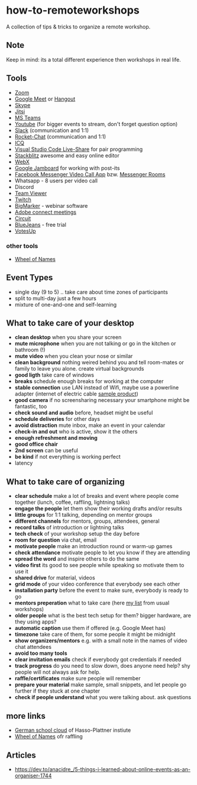 # how-to-remoteworkshops
A collection of tips &amp; tricks to organize a remote workshop.

## Note
Keep in mind: its a total different experience then workshops in real life.

## Tools
* [Zoom](https://zoom.us/)
* [Google Meet](https://meet.google.com/) or [Hangout](https://hangouts.google.com/)
* [Skype](https://www.skype.com/de/)
* [Jitsi](https://jitsi.org/)
* [MS Teams](https://products.office.com/de-de/microsoft-teams/group-chat-software)
* [Youtube](https://www.youtube.com/) (for bigger events to stream, don't forget question option)
* [Slack](https://slack.com/) (communication and 1:1)
* [Rocket-Chat](https://rocket.chat/) (communication and 1:1)
* [ICQ](https://icq.com/)
* [Visual Studio Code Live-Share](https://code.visualstudio.com/blogs/2017/11/15/live-share) for pair programming
* [Stackblitz](https://stackblitz.com/) awesome and easy online editor
* [WebX](https://www.webex.com/de/video-conferencing.html)
* [Google Jamboard](https://edu.google.com/intl/de_de/products/jamboard/) for working with post-its
* [Facebook Messenger Video Call App](https://about.fb.com/news/2020/04/messenger-desktop-app/) bzw. [Messenger Rooms](https://www.golem.de/news/messenger-rooms-facebooks-videokonferenzen-sind-fuer-50-teilnehmer-gedacht-2004-148085.html)
* Whatsapp - 8 users per video call
* Discord
* [Team Viewer](https://www.teamviewer.com/de/)
* [Twitch](https://www.twitch.tv/)
* [BigMarker](https://www.bigmarker.com/) - webinar software
* [Adobe connect meetings](https://www.adobe.com/de/products/adobeconnect/meetings.html)
* [Circuit](https://www.circuit.com/)
* [BlueJeans](https://bluejeans.com/) - free trial
* [VotesUp](https://votesup.eu/)

### other tools
* [Wheel of Names](https://wheelofnames.com/)


## Event Types
* single day (9 to 5) .. take care about time zones of participants
* split to multi-day just a few hours
* mixture of one-and-one and self-learning


## What to take care of your desktop
* **clean desktop** when you share your screen
* **mute microphone** when you are not talking or go in the kitchen or bathroom (!)
* **mute video** when you clean your nose or similar
* **clean background** nothing weired behind you and tell room-mates or family to leave you alone. create virtual backgrounds 
* **good ligth** take care of windows
* **breaks** schedule enough breaks for working at the computer
* **stable connection** use LAN instead of Wifi, maybe use a powerline adapter (internet of electric cable [sample product](https://www.amazon.de/gp/product/B00ADW9R22/ref=ppx_yo_dt_b_asin_title_o05_s00?ie=UTF8&psc=1))
* **good camera** if no screensharing necessary your smartphone might be fantastic, too
* **check sound and audio** before, headset might be useful
* **schedule deliveries** for other days
* **avoid distraction** mute inbox, make an event in your calendar
* **check-in and out** who is active, show it the others
* **enough refreshment and moving**
* **good office chair**
* **2nd screen** can be useful
* **be kind** if not everything is working perfect
* latency

## What to take care of organizing
* **clear schedule** make a lot of breaks and event where people come together (lunch, coffee, raffling, lightning talks)
* **engage the people** let them show their working drafts and/or results
* **little groups** for 1:1 talking, depending on mentor groups
* **different channels** for mentors, groups, attendees, general
* **record talks** of introduction or lightning talks
* **tech check** of your workshop setup the day before
* **room for question** via chat, email
* **motivate people** make an introduction round or warm-up games
* **check attendance** motivate people to let you know if they are attending
* **spread the word** and inspire others to do the same
* **video first** its good to see people while speaking so motivate them to use it
* **shared drive** for material, videos
* **grid mode** of your video conference that everybody see each other
* **installation party** before the event to make sure, everybody is ready to go
* **mentors preperation** what to take care (here [my list](https://github.com/ng-girls/organizers-guide/blob/master/2-before-the-workshop/mentors_preperation.md) from usual workshops)
* **older people** what is the best tech setup for them? bigger hardware, are they using apps?
* **automatic caption** use them if offered (e.g. Google Meet has)
* **timezone** take care of them, for some people it might be midnight
* **show organizers/mentors** e.g. with a small note in the names of video chat attendees
* **avoid too many tools**
* **clear invitation emails** check if everybody got credentials if needed
* **track progress** do you need to slow down, does anyone need help? shy people will not always ask for help.
* **raffle/certificates** make sure people will remember
* **prepare your material** make sample, small snippets, and let people go further if they stuck at one chapter
* **check if people understand** what you were talking about. ask questions

## more links
* [German school cloud](https://schul-cloud.org) of Hasso-Plattner instiute
* [Wheel of Names](https://wheelofnames.com/) ofr raffling 


## Articles
* https://dev.to/anacidre_/5-things-i-learned-about-online-events-as-an-organiser-1744
